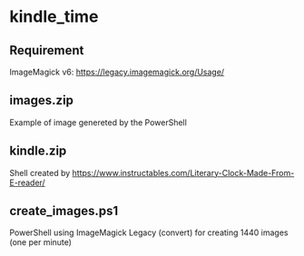 # kindle_time

## Requirement

ImageMagick v6: https://legacy.imagemagick.org/Usage/

## images.zip
Example of image genereted by the PowerShell

## kindle.zip
Shell created by https://www.instructables.com/Literary-Clock-Made-From-E-reader/

## create_images.ps1
PowerShell using ImageMagick Legacy (convert) for creating 1440 images (one per minute)
